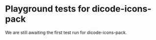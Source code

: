 # Playground tests for dicode-icons-pack
We are still awaiting the first test run for dicode-icons-pack.
